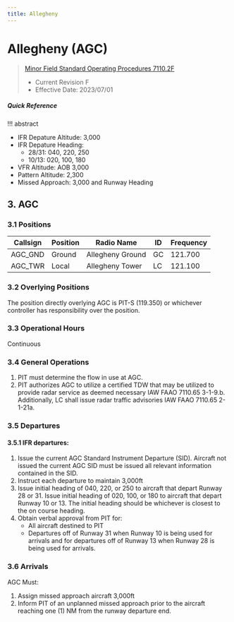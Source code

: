 ```yaml
---
title: Allegheny
---
```


# Allegheny (AGC)
> [Minor Field Standard Operating Procedures 7110.2F](../../authority-sections/7110.2F-authority.md)
> - Current Revision F
> - Effective Date: 2023/07/01

##### Quick Reference
!!! abstract
- IFR Depature Altitude: 3,000
- IFR Depature Heading:
    - 28/31: 040, 220, 250
    - 10/13: 020, 100, 180
- VFR Altitude: AOB 3,000
- Pattern Altitude: 2,300
- Missed Approach: 3,000 and Runway Heading
## 3. AGC

### 3.1 Positions
| Callsign | Position | Radio Name | ID | Frequency |
| -- | -- | -- | -- | -- |
| AGC_GND | Ground | Allegheny Ground | GC | 121.700 |
| AGC_TWR | Local | Allegheny Tower | LC | 121.100 |

### 3.2 Overlying Positions
The position directly overlying AGC is PIT-S (119.350) or whichever controller has responsibility over the position.

### 3.3 Operational Hours
Continuous

### 3.4 General Operations
1. PIT must determine the flow in use at AGC.
2. PIT authorizes AGC to utilize a certified TDW that may be utilized to provide radar service as deemed necessary IAW FAAO 7110.65 3-1-9.b. Additionally, LC shall issue radar traffic advisories IAW FAAO 7110.65 2-1-21a.

### 3.5 Departures
#### 3.5.1 IFR departures:
1. Issue the current AGC Standard Instrument Departure (SID). Aircraft not issued the current AGC SID must be issued all relevant information contained in the SID.
2. Instruct each departure to maintain 3,000ft
3. Issue initial heading of 040, 220, or 250 to aircraft that depart Runway 28 or 31. Issue initial heading of 020, 100, or 180 to aircraft that depart Runway 10 or 13. The initial heading should be whichever is closest to the on course heading.
4. Obtain verbal approval from PIT for:
    - All aircraft destined to PIT
    - Departures off of Runway 31 when Runway 10 is being used for arrivals and for departures off of Runway 13 when Runway 28 is being used for arrivals.

### 3.6 Arrivals
AGC Must:
1. Assign missed approach aircraft 3,000ft
2. Inform PIT of an unplanned missed approach prior to the aircraft reaching one (1) NM from the runway departure end.

